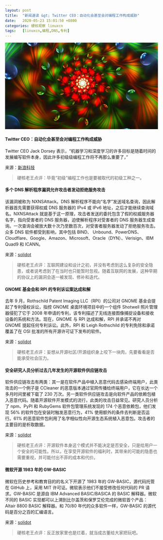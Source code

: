 ```yaml
---
layout: post
title:	"新闻速读 &gt; Twitter CEO：自动化会甚至会对编程工作构成威胁"
date:	2020-05-23 15:01:50 +0800 
categories:	硬核观察 linuxcn 
tags:	[linuxcn,编程,DNS,专利]
---
```



![](/Asserts/Images/album/202005/23/150140tniu1p1sirpinbvi.jpg)


#### Twitter CEO：自动化会甚至会对编程工作构成威胁


Twitter CEO Jack Dorsey 表示，“机器学习和深度学习的许多目标是随着时间的发展编写软件本身，因此许多初级级编程工作将不再那么重要了，”


来源：[新浪科技](https://www.cnbeta.com/articles/tech/982339.htm)



> 
> 硬核老王点评：毕竟“初级”编程工作也是要被取代的初级工种之一。
> 
> 
> 


#### 多个 DNS 解析程序漏洞允许攻击者发动拒绝服务攻击


该漏洞被称为 NXNSAttack。DNS 解析程序不能向“名字”发送域名查询，因此解析器首先需要获得权威 DNS 服务器的 IPv4 或 IPv6 地址，之后才能继续查询域名。NXNSAttack 就是基于这一原理，攻击者发送的委托包含了假的权威服务器名字，指向受害者的 DNS 服务器，迫使解析程序对受害者的 DNS 服务器生成查询。一次查询会被放大数十次乃至数百次，对受害者服务器发动了拒绝服务攻击。众多 DNS 软件都受到影响，其中包括 BIND、 Unbound、PowerDNS、Cloudflare、Google、Amazon、Microsoft、Oracle（DYN）、Verisign、IBM Quad9 和 ICANN。


来源：[solidot](https://www.solidot.org/story?sid=64443)



> 
> 硬核老王点评：互联网建设和设计之初，并没有考虑到这么复杂的安全隐患，或者说考虑到了在当时也只能暂时忽视。随着互联网的发展，这种早期的协议上的漏洞会逐一被发现、修补和迭代。
> 
> 
> 


#### GNOME 基金会和 RPI 的专利诉讼案达成和解


去年 9 月，Rothschild Patent Imaging LLC（RPI）的公司对 GNOME 基金会提起了专利侵权诉讼，指控 GNOME 桌面环境项目中的一个组件 Shotwell 照片管理器侵犯了它于 2008 年申请的专利，该专利描述了无线连接图像捕捉设备和接收设备的系统和方法。现在，GNOME 与 RPI 达成和解，RPI 并承诺不再对 GNOME 提起任何专利诉讼。此外，RPI 和 Leigh Rothschild 的专利免除和承诺覆盖了在 OSI 批准的所有开源许可证下发布的软件。


来源：[solidot](https://www.solidot.org/story?sid=64439)



> 
> 硬核老王点评：妄想从开源社区/开源组织身上咬下一块肉，先要看看是否能承受社会压力。
> 
> 
> 


#### 安全研究人员分析过去几年发生的开源软件供应链攻击


软件供应链攻击有两类：其一是在软件产品中植入恶意代码去感染终端用户，此类攻击的一个例子是 CCleaner 的恶意版本通过官网传播给终端用户，它在长达一个多月时间里被下载了 230 万次。另一类软件供应链攻击是向软件产品的依赖包植入恶意代码。随着开源软件开发模式的流行，此类的攻击日益常见。研究人员分析了 npm、PyPI 和 RubyGems 软件包管理系统发现的 174 个恶意依赖包，他们发现 56% 的软件包在安装时触发恶意行为，41% 使用额外的条件去判断是否运行。61% 的恶意软件包利用了名字相似性向开源生态系统植入恶意包。攻击者的主要目的是析取数据。


来源：[solidot](https://www.solidot.org/story?sid=64445)



> 
> 硬核老王点评：开源软件本身这个模式并不能决定是否安全，只是给用户一个安全的可能性。所以，在享受开源软件的福利时，其带来的可能的隐患也需要重视，并可能付出不菲的成本和代价。
> 
> 
> 


#### 微软开源 1983 年的 GW-BASIC


微软在历史参考和教育目的的名义下开源了 1983 年的 GW-BASIC，源代码托管在 GitHub 上，采用 MIT 许可证。微软表示他们不接受修改任何代码的 PR 请求。GW-BASIC 是源自 IBM Advanced BASIC/BASICA 的 BASIC 解释器。微软不同的 BASIC 实现都可以上溯到比尔盖茨和保罗艾伦完成的微软首个产品：Altair 8800 BASIC 解释器。和 70/80 年代的众多软件一样，GW-BASIC 的源代码是百分之百的汇编语言。


来源：[solidot](https://www.solidot.org/story?sid=64444)



> 
> 硬核老王点评：反正放家里也是烂着，就当成古董给大家把玩吧。
> 
> 
>
